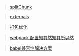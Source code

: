 > [splitChunk](https://www.cnblogs.com/kwzm/p/10314438.html)

> [externals](https://www.jianshu.com/p/283b17d17b3c)

> [打包优化](https://juejin.cn/post/6854573213171580941)

> [webpack 配置知其然知其所以然](https://juejin.cn/post/6972088317726687262)

> [babel兼容性解决方案](https://juejin.cn/post/6976501655302832159)
